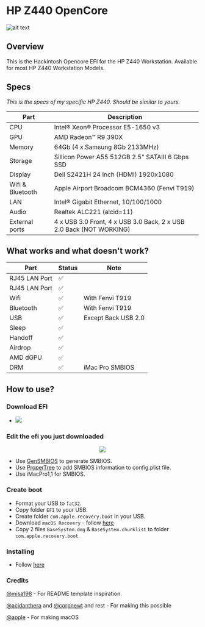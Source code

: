 # HP Z440 OpenCore

![alt text](https://i.imgur.com/lYTBVfX.png)

## Overview
This is the Hackintosh Opencore EFI for the HP Z440 Workstation. Available for most HP Z440 Workstation Models. 
## Specs

<p><i>This is the specs of my specific HP Z440. Should be similar to yours.</i></p>

| Part             | Description                                                                                                    |
| ---------------- | -------------------------------------------------------------------------------------------------------------- |
| CPU              | Intel® Xeon® Processor E5-1650 v3                                                                              |
| GPU              | AMD Radeon™ R9 390X                                                                                            |
| Memory           | 64Gb (4 x Samsung 8Gb 2133MHz)                                                                                 |
| Storage          | Sillicon Power A55 512GB 2.5" SATAIII 6 Gbps SSD                                                               |
| Display          | Dell S2421H 24 Inch (HDMI) 1920x1080                                                                           |
| Wifi & Bluetooth | Apple Airport Broadcom BCM4360  (Fenvi T919)                                                                   |
| LAN              | Intel® Gigabit Ethernet, 10/100/1000                                                                           |                             
| Audio            | Realtek ALC221 (alcid=11)                                                                                      |
| External ports   | 4 x USB 3.0 Front, 4 x USB 3.0 Back, 2 x USB 2.0 Back (NOT WORKING)                                            |

<h2>What works and what doesn't work?</h2>

| Part                                                             | Status | Note                           |
| ---------------------------------------------------------------- | ------ | -----------                    |
| RJ45 LAN Port                                                    | ✅     |                                |
| RJ45 LAN Port                                                    | ✅     |                                |
| Wifi                                                             | ✅     |  With Fenvi T919               |
| Bluetooth                                                        | ✅     |  With Fenvi T919               |
| USB                                                              | ✅     |  Except Back USB 2.0           |
| Sleep                                                            | ✅     |                                |
| Handoff                                                          | ✅     |                                |
| Airdrop                                                          | ✅     |                                |
| AMD dGPU                                                         | ✅     |                                |
| DRM                                                              | ✅     |  iMac Pro SMBIOS               |


## How to use?

### Download EFI

- <a href="https://github.com/ahnaf2012/HP-Z440-OpenCore/releases/">
    <img src="https://img.shields.io/github/v/release/ahnaf2012/HP-Z440-Opencore?label=macOS%20Monterey&color=bright-green" />
  </a>


### Edit the efi you just downloaded

<p align="center">
  <img src="https://dortania.github.io/OpenCore-Install-Guide/assets/img/smbios.46661610.png" style="margin: auto;"/>
</p>

- Use [GenSMBIOS](https://github.com/corpnewt/GenSMBIOS) to generate SMBIOS.
- Use [ProperTree](https://github.com/corpnewt/ProperTree) to add SMBIOS information to config.plist file.
- Use iMacPro1,1 for SMBIOS. 

### Create boot

- Format your USB to `fat32`.
- Copy folder `EFI` to your USB.
- Create folder `com.apple.recovery.boot` in your USB.
- Download `macOS Recovery` - follow [here](https://dortania.github.io/OpenCore-Install-Guide/installer-guide/)
- Copy 2 files `BaseSystem.dmg` & `BaseSystem.chunklist` to folder `com.apple.recovery.boot`.

### Installing

- Follow [here](https://dortania.github.io/OpenCore-Install-Guide/installation/installation-process.html)

### Credits

[@misa198](https://github.com/misa198) - For README template inspiration.

[@acidanthera](https://github.com/acidanthera) and [@corpnewt](https://github.com/corpnewt) and rest - For making this possible

[@apple](https://www.apple.com/macos) - For making macOS
